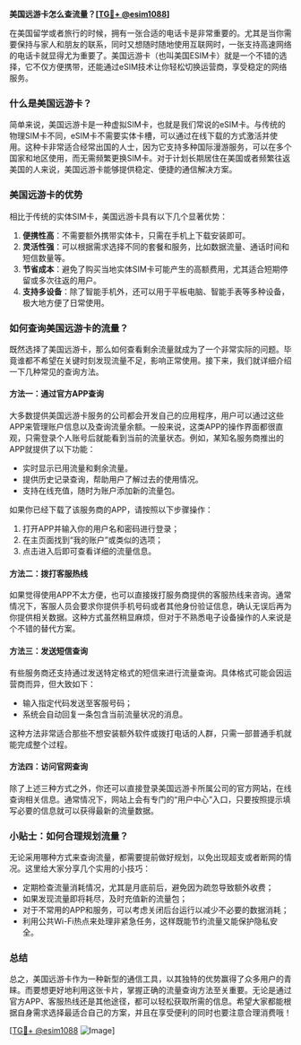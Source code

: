 **美国远游卡怎么查流量？[[TG💪+ @esim1088](https://t.me/s/esim1088)]**

在美国留学或者旅行的时候，拥有一张合适的电话卡是非常重要的。尤其是当你需要保持与家人和朋友的联系，同时又想随时随地使用互联网时，一张支持高速网络的电话卡就显得尤为重要了。美国远游卡（也叫美国ESIM卡）就是一个不错的选择，它不仅方便携带，还能通过eSIM技术让你轻松切换运营商，享受稳定的网络服务。

### 什么是美国远游卡？

简单来说，美国远游卡是一种虚拟SIM卡，也就是我们常说的eSIM卡。与传统的物理SIM卡不同，eSIM卡不需要实体卡槽，可以通过在线下载的方式激活并使用。这种卡非常适合经常出国的人士，因为它支持多种国际漫游服务，可以在多个国家和地区使用，而无需频繁更换SIM卡。对于计划长期居住在美国或者频繁往返美国的人来说，美国远游卡能够提供稳定、便捷的通信解决方案。

### 美国远游卡的优势

相比于传统的实体SIM卡，美国远游卡具有以下几个显著优势：

1. **便携性高**：不需要额外携带实体卡，只需在手机上下载安装即可。
2. **灵活性强**：可以根据需求选择不同的套餐和服务，比如数据流量、通话时间和短信数量等。
3. **节省成本**：避免了购买当地实体SIM卡可能产生的高额费用，尤其适合短期停留或多次往返的用户。
4. **支持多设备**：除了智能手机外，还可以用于平板电脑、智能手表等多种设备，极大地方便了日常使用。

### 如何查询美国远游卡的流量？

既然选择了美国远游卡，那么如何查看剩余流量就成为了一个非常实际的问题。毕竟谁都不希望在关键时刻发现流量不足，影响正常使用。接下来，我们就详细介绍一下几种常见的查询方法。

#### 方法一：通过官方APP查询

大多数提供美国远游卡服务的公司都会开发自己的应用程序，用户可以通过这些APP来管理账户信息以及查询流量余额。一般来说，这类APP的操作界面都很直观，只需登录个人账号后就能看到当前的流量状态。例如，某知名服务商推出的APP就提供了以下功能：
- 实时显示已用流量和剩余流量。
- 提供历史记录查询，帮助用户了解过去的使用情况。
- 支持在线充值，随时为账户添加新的流量包。

如果你已经下载了该服务商的APP，请按照以下步骤操作：
1. 打开APP并输入你的用户名和密码进行登录；
2. 在主页面找到“我的账户”或类似的选项；
3. 点击进入后即可查看详细的流量信息。

#### 方法二：拨打客服热线

如果觉得使用APP不太方便，也可以直接拨打服务商提供的客服热线来咨询。通常情况下，客服人员会要求你提供手机号码或者其他身份验证信息，确认无误后再为你提供相关数据。这种方式虽然稍显麻烦，但对于不熟悉电子设备操作的人来说是个不错的替代方案。

#### 方法三：发送短信查询

有些服务商还支持通过发送特定格式的短信来进行流量查询。具体格式可能会因运营商而异，但大致如下：
- 输入指定代码发送至客服号码；
- 系统会自动回复一条包含当前流量状况的消息。

这种方法非常适合那些不想安装额外软件或拨打电话的人群，只需一部普通手机就能完成整个过程。

#### 方法四：访问官网查询

除了上述三种方式之外，你还可以直接登录美国远游卡所属公司的官方网站，在线查询相关信息。通常情况下，网站上会有专门的“用户中心”入口，只要按照提示填写必要的信息就可以获得最新的流量数据。

### 小贴士：如何合理规划流量？

无论采用哪种方式来查询流量，都需要提前做好规划，以免出现超支或者断网的情况。这里给大家分享几个实用的小技巧：
- 定期检查流量消耗情况，尤其是月底前后，避免因为疏忽导致额外收费；
- 如果发现流量即将耗尽，及时充值新的流量包；
- 对于不常用的APP和服务，可以考虑关闭后台运行以减少不必要的数据消耗；
- 利用公共Wi-Fi热点来处理非紧急任务，这样既能节约流量又能保护隐私安全。

### 总结

总之，美国远游卡作为一种新型的通信工具，以其独特的优势赢得了众多用户的青睐。而要想更好地利用这张卡片，掌握正确的流量查询方法至关重要。无论是通过官方APP、客服热线还是其他途径，都可以轻松获取所需的信息。希望大家都能根据自身需求选择最适合自己的方案，并且在享受便利的同时也要注意合理消费哦！

[[TG💪+ @esim1088](https://t.me/s/esim1088) ![Image](https://i.postimg.cc/4NQfJmqS/Snipaste-2025-05-13-00-14-12.png)]
